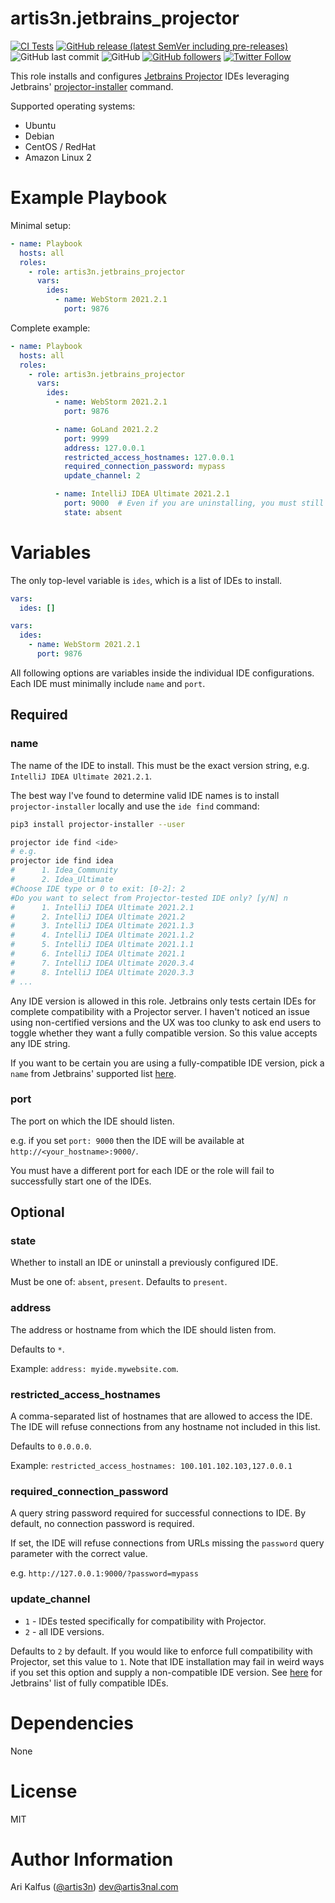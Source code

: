 # artis3n.jetbrains_projector

[![CI Tests](https://github.com/artis3n/ansible-role-jetbrains-projector/actions/workflows/ci.yml/badge.svg)](https://github.com/artis3n/ansible-role-jetbrains-projector/actions/workflows/ci.yml)
[![GitHub release (latest SemVer including pre-releases)](https://img.shields.io/github/v/release/artis3n/ansible-role-jetbrains-projector?include_prereleases)](https://github.com/artis3n/ansible-role-jetbrains-projector/releases)
![GitHub last commit](https://img.shields.io/github/last-commit/artis3n/ansible-role-jetbrains-projector)
![GitHub](https://img.shields.io/github/license/artis3n/ansible-role-jetbrains-projector)
[![GitHub followers](https://img.shields.io/github/followers/artis3n?style=social)](https://github.com/artis3n/)
[![Twitter Follow](https://img.shields.io/twitter/follow/artis3n?style=social)](https://twitter.com/Artis3n)

This role installs and configures [Jetbrains Projector](https://lp.jetbrains.com/projector/) IDEs leveraging Jetbrains' [projector-installer](https://github.com/JetBrains/projector-installer) command.

Supported operating systems:
- Ubuntu
- Debian
- CentOS / RedHat
- Amazon Linux 2

# Example Playbook

Minimal setup:

```yml
- name: Playbook
  hosts: all
  roles:
    - role: artis3n.jetbrains_projector
      vars:
        ides:
          - name: WebStorm 2021.2.1
            port: 9876
```

Complete example:

```yml
- name: Playbook
  hosts: all
  roles:
    - role: artis3n.jetbrains_projector
      vars:
        ides:
          - name: WebStorm 2021.2.1
            port: 9876

          - name: GoLand 2021.2.2
            port: 9999
            address: 127.0.0.1
            restricted_access_hostnames: 127.0.0.1
            required_connection_password: mypass
            update_channel: 2

          - name: IntelliJ IDEA Ultimate 2021.2.1
            port: 9000  # Even if you are uninstalling, you must still specify the port on which the IDE was previously installed
            state: absent
```

# Variables

The only top-level variable is `ides`, which is a list of IDEs to install.

```yml
vars:
  ides: []
```

```yml
vars:
  ides:
    - name: WebStorm 2021.2.1
      port: 9876
```

All following options are variables inside the individual IDE configurations.
Each IDE must minimally include `name` and `port`.

## Required

### name

The name of the IDE to install.
This must be the exact version string, e.g. `IntelliJ IDEA Ultimate 2021.2.1`.

The best way I've found to determine valid IDE names is to install `projector-installer` locally and use the `ide find` command:

```bash
pip3 install projector-installer --user

projector ide find <ide>
# e.g.
projector ide find idea
#	   1. Idea_Community
#	   2. Idea_Ultimate
#Choose IDE type or 0 to exit: [0-2]: 2
#Do you want to select from Projector-tested IDE only? [y/N] n
#	   1. IntelliJ IDEA Ultimate 2021.2.1
#	   2. IntelliJ IDEA Ultimate 2021.2
#	   3. IntelliJ IDEA Ultimate 2021.1.3
#	   4. IntelliJ IDEA Ultimate 2021.1.2
#	   5. IntelliJ IDEA Ultimate 2021.1.1
#	   6. IntelliJ IDEA Ultimate 2021.1
#	   7. IntelliJ IDEA Ultimate 2020.3.4
#	   8. IntelliJ IDEA Ultimate 2020.3.3
# ...
```

Any IDE version is allowed in this role.
Jetbrains only tests certain IDEs for complete compatibility with a Projector server.
I haven't noticed an issue using non-certified versions and the UX was too clunky to ask end users to toggle whether they want a fully compatible version.
So this value accepts any IDE string.

If you want to be certain you are using a fully-compatible IDE version, pick a `name` from Jetbrains' supported list [here][compatible IDEs].

### port

The port on which the IDE should listen.

e.g. if you set `port: 9000` then the IDE will be available at `http://<your_hostname>:9000/`.

You must have a different port for each IDE or the role will fail to successfully start one of the IDEs.

## Optional

### state

Whether to install an IDE or uninstall a previously configured IDE.

Must be one of: `absent`, `present`.
Defaults to `present`.

### address

The address or hostname from which the IDE should listen from.

Defaults to `*`.

Example: `address: myide.mywebsite.com`.

### restricted_access_hostnames

A comma-separated list of hostnames that are allowed to access the IDE.
The IDE will refuse connections from any hostname not included in this list.

Defaults to `0.0.0.0`.

Example: `restricted_access_hostnames: 100.101.102.103,127.0.0.1`

### required_connection_password

A query string password required for successful connections to IDE.
By default, no connection password is required.

If set, the IDE will refuse connections from URLs missing the `password` query parameter with the correct value.

e.g. `http://127.0.0.1:9000/?password=mypass`

### update_channel

- `1` - IDEs tested specifically for compatibility with Projector.
- `2` - all IDE versions.

Defaults to `2` by default.
If you would like to enforce full compatibility with Projector, set this value to `1`.
Note that IDE installation may fail in weird ways if you set this option and supply a non-compatible IDE version.
See [here][compatible IDEs] for Jetbrains' list of fully compatible IDEs.


[compatible IDEs]: https://github.com/JetBrains/projector-installer/blob/master/projector_installer/compatible_ide.json

# Dependencies

None

# License

MIT

# Author Information

Ari Kalfus ([@artis3n](https://www.artis3nal.com/)) <dev@artis3nal.com>
